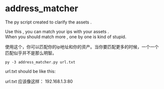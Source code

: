 # address_matcher
The py script created to clarify the assets .

Use this , you can match your ips with your assets .  
When you should match more , one by one is kind of stupid.
  
 
  
  使用这个，你可以匹配你的ip地址和你的资产。当你要匹配更多的时候，一个一个匹配似乎并不是那么明智。
```
py -3 address_matcher.py url.txt
```
  url.txt should be like this:
  
url.txt 应该像这样：
  192.168.1.3:80 
